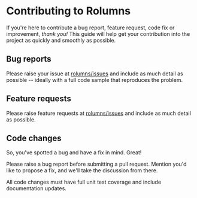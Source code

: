 # Contributing to Rolumns

If you're here to contribute a bug report, feature request, code fix or improvement, _thank you!_ This guide will help get your contribution into the project as quickly and smoothly as possible.

## Bug reports

Please raise your issue at [rolumns/issues](https://github.com/cariad/rolumns/issues) and include as much detail as possible -- ideally with a full code sample that reproduces the problem.

## Feature requests

Please raise feature requests at [rolumns/issues](https://github.com/cariad/rolumns/issues) and include as much detail as possible.

## Code changes

So, you've spotted a bug and have a fix in mind. Great!

Please raise a bug report before submitting a pull request. Mention you'd like to propose a fix, and we'll take the discussion from there.

All code changes must have full unit test coverage and include documentation updates.
